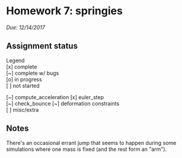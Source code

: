 # Homework 7: springies

*Due: 12/14/2017*

## Assignment status

Legend  
[x] complete  
[~] complete w/ bugs  
[o] in progress  
[ ] not started  
  
[~] compute_acceleration 
[x] euler_step  
[~] check_bounce 
[~] deformation constraints  
[ ] misc/extra

## Notes

There's an occasional errant jump that seems to happen during some simulations where one mass is fixed (and the rest form an "arm").